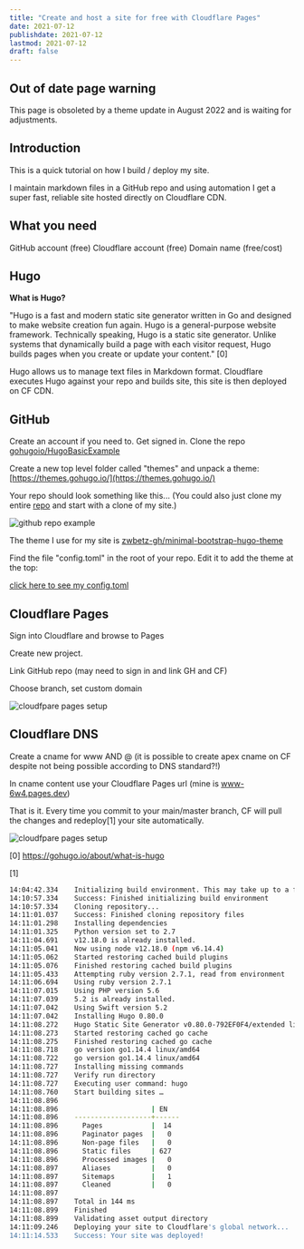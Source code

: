 ```yaml
---
title: "Create and host a site for free with Cloudflare Pages"
date: 2021-07-12
publishdate: 2021-07-12
lastmod: 2021-07-12
draft: false
---
```


## Out of date page warning

This page is obsoleted by a theme update in August 2022 and is waiting for adjustments.

## Introduction

This is a quick tutorial on how I build / deploy my site.

I maintain markdown files in a GitHub repo and using automation I get a super fast, reliable site hosted directly on Cloudflare CDN.

## What you need

GitHub account (free)
Cloudflare account (free)
Domain name (free/cost)

## Hugo

**What is Hugo?**

"Hugo is a fast and modern static site generator written in Go and designed to make website creation fun again. Hugo is a general-purpose website framework. Technically speaking, Hugo is a static site generator. Unlike systems that dynamically build a page with each visitor request, Hugo builds pages when you create or update your content." [0]

Hugo allows us to manage text files in Markdown format. Cloudflare executes Hugo against your repo and builds site, this site is then deployed on CF CDN.


## GitHub

Create an account if you need to. Get signed in. Clone the repo [gohugoio/HugoBasicExample](https://github.com/gohugoio/HugoBasicExample)

Create a new top level folder called "themes" and unpack a theme: [https://themes.gohugo.io/](https://themes.gohugo.io/)

Your repo should look something like this... (You could also just clone my entire [repo](https://github.com/leefuller23/www/) and start with a clone of my site.)

![github repo example](/asset/build-site-with-cloudflare-pages/github.png)

The theme I use for my site is [zwbetz-gh/minimal-bootstrap-hugo-theme](https://github.com/zwbetz-gh/minimal-bootstrap-hugo-theme)

Find the file "config.toml" in the root of your repo. Edit it to add the theme at the top:

[click here to see my config.toml](https://github.com/leefuller23/www/blob/main/config.toml)

## Cloudflare Pages

Sign into Cloudflare and browse to Pages

Create new project.

Link GitHub repo (may need to sign in and link GH and CF)

Choose branch, set custom domain

![cloudfpare pages setup](/asset/build-site-with-cloudflare-pages/cf-pages.png)

## Cloudflare DNS

Create a cname for www AND @ (it is possible to create apex cname on CF despite not being possible according to DNS standard?!)

In cname content use your Cloudflare Pages url (mine is www-6w4.pages.dev)

That is it. Every time you commit to your main/master branch, CF will pull the changes and redeploy[1] your site automatically.

![cloudfpare pages setup](/asset/build-site-with-cloudflare-pages/cf-pages-deploy.png)

[0] https://gohugo.io/about/what-is-hugo

[1]
```bash
14:04:42.334	Initializing build environment. This may take up to a few minutes to complete
14:10:57.334	Success: Finished initializing build environment
14:10:57.334	Cloning repository...
14:11:01.037	Success: Finished cloning repository files
14:11:01.298	Installing dependencies
14:11:01.325	Python version set to 2.7
14:11:04.691	v12.18.0 is already installed.
14:11:05.041	Now using node v12.18.0 (npm v6.14.4)
14:11:05.062	Started restoring cached build plugins
14:11:05.076	Finished restoring cached build plugins
14:11:05.433	Attempting ruby version 2.7.1, read from environment
14:11:06.694	Using ruby version 2.7.1
14:11:07.015	Using PHP version 5.6
14:11:07.039	5.2 is already installed.
14:11:07.042	Using Swift version 5.2
14:11:07.042	Installing Hugo 0.80.0
14:11:08.272	Hugo Static Site Generator v0.80.0-792EF0F4/extended linux/amd64 BuildDate: 2020-12-31T13:46:18Z
14:11:08.273	Started restoring cached go cache
14:11:08.275	Finished restoring cached go cache
14:11:08.718	go version go1.14.4 linux/amd64
14:11:08.722	go version go1.14.4 linux/amd64
14:11:08.727	Installing missing commands
14:11:08.727	Verify run directory
14:11:08.727	Executing user command: hugo
14:11:08.760	Start building sites … 
14:11:08.896	
14:11:08.896	                   | EN   
14:11:08.896	-------------------+------
14:11:08.896	  Pages            |  14  
14:11:08.896	  Paginator pages  |   0  
14:11:08.896	  Non-page files   |   0  
14:11:08.896	  Static files     | 627  
14:11:08.896	  Processed images |   0  
14:11:08.897	  Aliases          |   0  
14:11:08.897	  Sitemaps         |   1  
14:11:08.897	  Cleaned          |   0  
14:11:08.897	
14:11:08.897	Total in 144 ms
14:11:08.899	Finished
14:11:08.899	Validating asset output directory
14:11:09.246	Deploying your site to Cloudflare's global network...
14:11:14.533	Success: Your site was deployed!
```